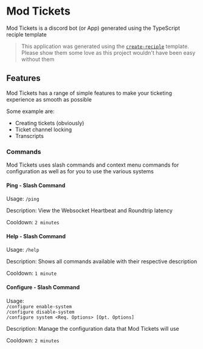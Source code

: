 # Mod Tickets

Mod Tickets is a discord bot (or App) generated using the TypeScript reciple template

> This application was generated using the [`create-reciple`](https://npm.im/create-reciple) template. Please show them some love as this project wouldn't have been easy without them

## Features

Mod Tickets has a range of simple features to make your ticketing experience as smooth as possible

Some example are:

- Creating tickets (obviously)
- Ticket channel locking
- Transcripts

### Commands

Mod Tickets uses slash commands and context menu commands for configuration as well as for you to use the various systems

#### Ping - Slash Command

Usage: `/ping`

Description: View the Websocket Heartbeat and Roundtrip latency

Cooldown: `2 minutes`

#### Help - Slash Command

Usage: `/help`

Description: Shows all commands available with their respective description

Cooldown: `1 minute`

#### Configure - Slash Command

Usage:\
`/configure enable-system`\
`/configure disable-system`\
`/configure system <Req. Options> [Opt. Options]`

Description: Manage the configuration data that Mod Tickets will use

Cooldown: `2 minutes`
